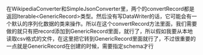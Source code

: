 在WikipediaConverter和SimpleJsonConverter里，两个的convertRecord都是返回Iterable\<GenericRecord\>类型。然后没有写DataWriter的话，它可能会有一个默认的序列化数据的类来操作。所以在这个convertRecord方法里面，我们需要做的就只有把record添加到GenericRecord里面，就行了，所以假如我要从本地读取csv格式的文件，在这里把它转到GenericRecord里面就行了，不过很重要的一点就是GenericRecord在创建的时候，需要指定schema才行
